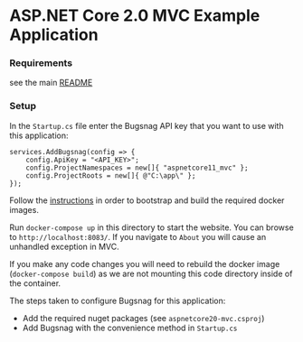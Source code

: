 ASP.NET Core 2.0 MVC Example Application
====

### Requirements

see the main [README](../#requirements)

### Setup

In the `Startup.cs` file enter the Bugsnag API key that you want to use with
this application:

```
services.AddBugsnag(config => {
    config.ApiKey = "<API_KEY>";
    config.ProjectNamespaces = new[]{ "aspnetcore11_mvc" };
    config.ProjectRoots = new[]{ @"C:\app\" };
});
```

Follow the [instructions](../) in order to bootstrap and build the
required docker images.

Run `docker-compose up` in this directory to start the website. You can browse to
`http://localhost:8083/`. If you navigate to `About` you will cause an unhandled
exception in MVC.

If you make any code changes you will need to rebuild the docker image
(`docker-compose build`) as we are not mounting this code directory inside of
the container.

The steps taken to configure Bugsnag for this application:
- Add the required nuget packages (see `aspnetcore20-mvc.csproj`)
- Add Bugsnag with the convenience method in `Startup.cs`
